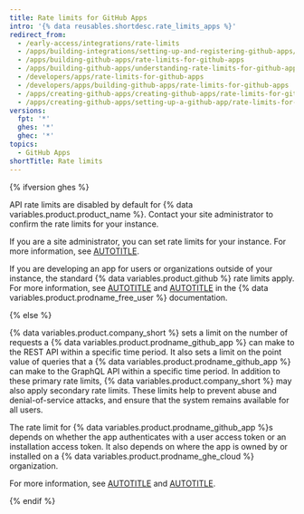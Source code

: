 ```yaml
---
title: Rate limits for GitHub Apps
intro: '{% data reusables.shortdesc.rate_limits_apps %}'
redirect_from:
  - /early-access/integrations/rate-limits
  - /apps/building-integrations/setting-up-and-registering-github-apps/about-rate-limits-for-github-apps
  - /apps/building-github-apps/rate-limits-for-github-apps
  - /apps/building-github-apps/understanding-rate-limits-for-github-apps
  - /developers/apps/rate-limits-for-github-apps
  - /developers/apps/building-github-apps/rate-limits-for-github-apps
  - /apps/creating-github-apps/creating-github-apps/rate-limits-for-github-apps
  - /apps/creating-github-apps/setting-up-a-github-app/rate-limits-for-github-apps
versions:
  fpt: '*'
  ghes: '*'
  ghec: '*'
topics:
  - GitHub Apps
shortTitle: Rate limits
---
```


{% ifversion ghes %}

API rate limits are disabled by default for {% data variables.product.product_name %}. Contact your site administrator to confirm the rate limits for your instance.

If you are a site administrator, you can set rate limits for your instance. For more information, see [AUTOTITLE](/admin/configuration/configuring-user-applications-for-your-enterprise/configuring-rate-limits).

If you are developing an app for users or organizations outside of your instance, the standard {% data variables.product.github %} rate limits apply. For more information, see [AUTOTITLE](/free-pro-team@latest/rest/overview/rate-limits-for-the-rest-api) and [AUTOTITLE](/free-pro-team@latest/graphql/overview/resource-limitations) in the {% data variables.product.prodname_free_user %} documentation.

{% else %}

{% data variables.product.company_short %} sets a limit on the number of requests a {% data variables.product.prodname_github_app %} can make to the REST API within a specific time period. It also sets a limit on the point value of queries that a {% data variables.product.prodname_github_app %} can make to the GraphQL API within a specific time period. In addition to these primary rate limits, {% data variables.product.company_short %} may also apply secondary rate limits. These limits help to prevent abuse and denial-of-service attacks, and ensure that the system remains available for all users.

The rate limit for {% data variables.product.prodname_github_app %}s depends on whether the app authenticates with a user access token or an installation access token. It also depends on where the app is owned by or installed on a {% data variables.product.prodname_ghe_cloud %} organization.

For more information, see [AUTOTITLE](/rest/overview/rate-limits-for-the-rest-api) and [AUTOTITLE](/graphql/overview/resource-limitations).

{% endif %}
